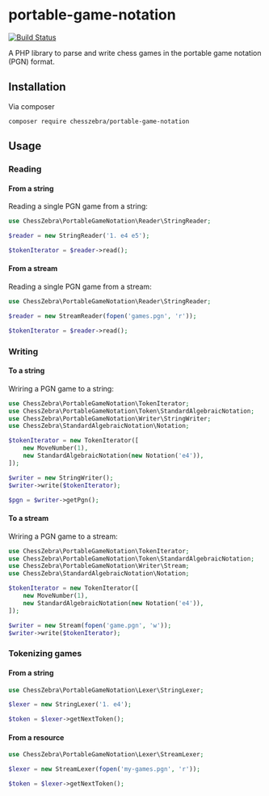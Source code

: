 # portable-game-notation

[![Build Status](https://travis-ci.org/chesszebra/portable-game-notation.svg?branch=master)](https://travis-ci.org/chesszebra/portable-game-notation)

A PHP library to parse and write chess games in the portable game notation (PGN) format.

## Installation

Via composer

```
composer require chesszebra/portable-game-notation
```

## Usage

### Reading

#### From a string

Reading a single PGN game from a string:

```php
use ChessZebra\PortableGameNotation\Reader\StringReader;

$reader = new StringReader('1. e4 e5');

$tokenIterator = $reader->read();
```

#### From a stream

Reading a single PGN game from a stream:

```php
use ChessZebra\PortableGameNotation\Reader\StringReader;

$reader = new StreamReader(fopen('games.pgn', 'r'));

$tokenIterator = $reader->read();
```

### Writing

#### To a string

Wriring a PGN game to a string:

```php
use ChessZebra\PortableGameNotation\TokenIterator;
use ChessZebra\PortableGameNotation\Token\StandardAlgebraicNotation;
use ChessZebra\PortableGameNotation\Writer\StringWriter;
use ChessZebra\StandardAlgebraicNotation\Notation;

$tokenIterator = new TokenIterator([
    new MoveNumber(1),
    new StandardAlgebraicNotation(new Notation('e4')),
]);

$writer = new StringWriter();
$writer->write($tokenIterator);

$pgn = $writer->getPgn();
```

#### To a stream

Wriring a PGN game to a stream:

```php
use ChessZebra\PortableGameNotation\TokenIterator;
use ChessZebra\PortableGameNotation\Token\StandardAlgebraicNotation;
use ChessZebra\PortableGameNotation\Writer\Stream;
use ChessZebra\StandardAlgebraicNotation\Notation;

$tokenIterator = new TokenIterator([
    new MoveNumber(1),
    new StandardAlgebraicNotation(new Notation('e4')),
]);

$writer = new Stream(fopen('game.pgn', 'w'));
$writer->write($tokenIterator);
```

### Tokenizing games

#### From a string

```php
use ChessZebra\PortableGameNotation\Lexer\StringLexer;

$lexer = new StringLexer('1. e4');

$token = $lexer->getNextToken();
```

#### From a resource

```php
use ChessZebra\PortableGameNotation\Lexer\StreamLexer;

$lexer = new StreamLexer(fopen('my-games.pgn', 'r'));

$token = $lexer->getNextToken();
```

